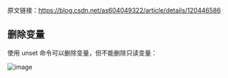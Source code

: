 原文链接：https://blog.csdn.net/as604049322/article/details/120446586


## 删除变量
使用 unset 命令可以删除变量，但不能删除只读变量：

![image](https://github.com/user-attachments/assets/39c3fa07-fe7d-4dc2-ac01-37754a73c090)
